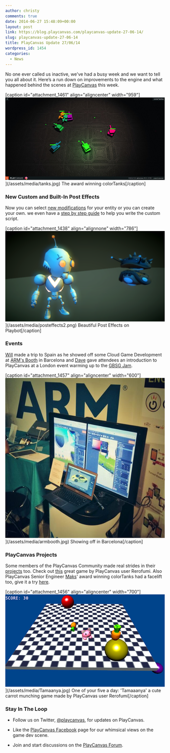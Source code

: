 ```yaml
---
author: christy
comments: true
date: 2014-06-27 15:48:09+00:00
layout: post
link: https://blog.playcanvas.com/playcanvas-update-27-06-14/
slug: playcanvas-update-27-06-14
title: PlayCanvas Update 27/06/14
wordpress_id: 1454
categories:
  - News
---
```


No one ever called us inactive, we've had a busy week and we want to tell you all about it. Here’s a run down on improvements to the engine and what happened behind the scenes at [PlayCanvas](https://playcanvas.com/) this week.

[caption id="attachment_1461" align="aligncenter" width="959"]![The award winning ColorTanks](/assets/media/tanks.jpg)](/assets/media/tanks.jpg) The award winning colorTanks[/caption]

### New Custom and Built-In Post Effects

Now you can select [new modifications](https://developer.playcanvas.com/en/user-manual/graphics/posteffects/) for your entity or you can create your own. we even have a [step by step guide](https://developer.playcanvas.com/tutorials/custom-posteffect/) to help you write the custom script.

[caption id="attachment_1438" align="alignnone" width="786"]![Beautiful Post Effects on Playbot](/assets/media/posteffects2.png)](/assets/media/posteffects2.png) Beautiful Post Effects on Playbot[/caption]

### Events

[Will](https://blog.playcanvas.com/meet-the-playcanvas-team-will-eastcott/) made a trip to Spain as he showed off some Cloud Game Development at [ARM's Booth](https://twitter.com/playcanvas/status/481798129730457600) in Barcelona and [Dave](https://blog.playcanvas.com/meet-the-playcanvas-team-dave-evans/) gave attendees an introduction to PlayCanvas at a London event warming up to the [GBSG Jam](https://twitter.com/GBSGameJam).

[caption id="attachment_1457" align="aligncenter" width="600"]![Showing off in Barcelona](/assets/media/armbooth.jpg)](/assets/media/armbooth.jpg) Showing off in Barcelona[/caption]

### PlayCanvas Projects

Some members of the PlayCanvas Community made real strides in their [projects](https://playcanvas.com/play) too. Check out [this](http://apps.playcanvas.com/rerofumi/tamaaanya/tamaaanya) great game by PlayCanvas user Rerofumi. Also PlayCanvas Senior Engineer [Maks](https://blog.playcanvas.com/meet-the-playcanvas-team-maksims-mihejevs/)' award winning colorTanks had a facelift too, give it a try [here](http://tanks.moka.co/).

[caption id="attachment_1456" align="aligncenter" width="700"]![One of your five a day: 'Tamaaanya' a cute carrot munching game made by PlayCanvas user Rerofumi](/assets/media/Tamaanya.jpg)](/assets/media/Tamaanya.jpg) One of your five a day: 'Tamaaanya' a cute carrot munching game made by PlayCanvas user Rerofumi[/caption]

### Stay In The Loop

- Follow us on Twitter, [@playcanvas](https://twitter.com/playcanvas), for updates on PlayCanvas.

- Like the [PlayCanvas Facebook](https://facebook.com/playcanvas) page for our whimsical views on the game dev scene.

- Join and start discussions on the [PlayCanvas Forum](https://forum.playcanvas.com/).
